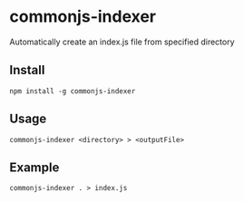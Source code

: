 commonjs-indexer
================

Automatically create an index.js file from specified directory

Install
--------
    npm install -g commonjs-indexer

Usage
---------
    commonjs-indexer <directory> > <outputFile>

Example
------------
    commonjs-indexer . > index.js